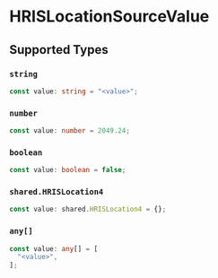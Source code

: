 # HRISLocationSourceValue


## Supported Types

### `string`

```typescript
const value: string = "<value>";
```

### `number`

```typescript
const value: number = 2049.24;
```

### `boolean`

```typescript
const value: boolean = false;
```

### `shared.HRISLocation4`

```typescript
const value: shared.HRISLocation4 = {};
```

### `any[]`

```typescript
const value: any[] = [
  "<value>",
];
```

